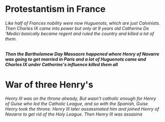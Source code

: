 # Protestantism in France

###### Like half of Frances nobility were now Huguenots, which are just Calvinists. Then Charles IX came into power but only at 9 years old Catherine De 'Medici basically became regent and ruled the country and killed a lot of them.

##### Then the Bartholomew Day Massacre happened where Henry of Navarre was going to get married in Paris and a lot of Huguenots came and Charles IX under Catherine's influence killed them all

# War of three Henry's
###### Henry III was on the throne already, But wasn't catholic enough for Henry of Guise who led the Catholic League, and so with the Spanish, Guise Henry took the throne. Henry III later assassinated him and joined Henry of Navarre to get rid of the Holy League. Then Henry III was assasina